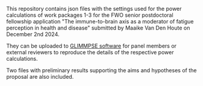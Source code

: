 This repository contains json files with the settings used for the power calculations of work packages 1-3 for the FWO senior postdoctoral fellowship application "The immune-to-brain axis as a moderator of fatigue perception in health and disease" submitted by Maaike Van Den Houte on December 2nd 2024.

They can be uploaded to [GLIMMPSE software](https://glimmpse.samplesizeshop.org/) for panel members or external reviewers to reproduce the details of the respective power calculations.

Two files with preliminary results supporting the aims and hypotheses of the proposal are also included.
